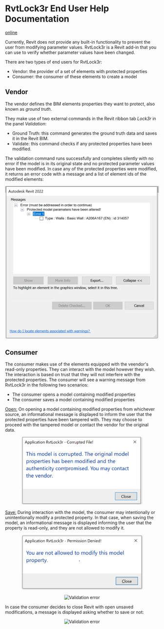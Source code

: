 # RvtLock3r End User Help Documentation

[online](https://myshare.autodesk.com/:w:/g/personal/mikako_harada_autodesk_com/EXbZYeXRuZ9Kr_E5RH7u-h0B70L7kd2dDIjXjmaKM-7p8g?e=X5Bqp9)

Currently, Revit does not provide any built-in functionality to prevent the user from modifying parameter values.
RvtLock3r is a Revit add-in that you can use to verify whether parameter values have been changed. 

There are two types of end users for RvtLock3r: 

- Vendor: the provider of a set of elements with protected properties 
- Consumer: the consumer of these elements to create a model 

## Vendor 

The vendor defines the BIM elements properties they want to protect, also known as _ground truth_.

They make use of two external commands in the Revit ribbon tab _Lock3r_ in the panel _Validation_:  

- Ground Truth: this command generates the ground truth data and saves it in the Revit BIM. 
- Validate: this command checks if any protected properties have been modified.

The validation command runs successfully and completes silently with no error if the model is in its original state and no protected parameter values have been modified.
In case any of the protected properties were modified, it returns an error code with a message and a list of element ids of the modified elements:

<center>
<img src="img/1.png" alt="Validation error" title="Validation error" width="600"/> <!-- 1189 -->
</center>

## Consumer 

The consumer makes use of the elements equipped with the veendor's read-only properties.
They can interact with the model however they wish.
The interaction is based on trust that they will not interfere with the protected properties.
The consumer will see a warning message from RvtLock3r in the following two scenarios:  

- The consumer opens a model containing modified properties 
- The consumer saves a model containing modified properties 

<u>Open:</u> On opening a model containing modified properties from whichever source, an informational message is displayed to inform the user that the protected properties have been tampered with.
They may choose to proceed with the tampered model or contact the vendor for the original data.

<center>
<img src="img/2.png" alt="Validation error" title="Validation error" width="400"/> <!-- 915 -->
</center>

<u>Save:</u> During interaction with the model, the consumer may intentionally or unintentionally modify a protected property.
In that case, when saving the model, an informational message is displayed informing the user that the property is read-only, and they are not allowed to modify it.


<center>
<img src="img/3.png" alt="Validation error" title="Validation error" width="400"/> <!-- 908 -->
<p/>
<img src="img/4.png" alt="Validation error" title="Validation error" width="300"/> <!-- 632 -->
</center>

In case the consumer decides to close Revit with open unsaved modifications, a message is displayed asking whether to save or not:

<center>
<img src="img/5.png" alt="Validation error" title="Validation error" width="400"/> <!-- 907 -->
</center>

